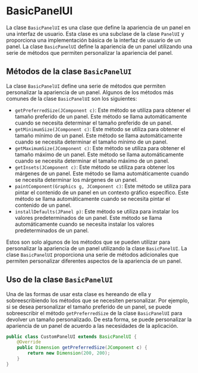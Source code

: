 # BasicPanelUI

La clase `BasicPanelUI` es una clase que define la apariencia de un panel en una interfaz de usuario. Esta clase es una
subclase de la clase `PanelUI` y proporciona una implementación básica de la interfaz de usuario de un panel. La clase
`BasicPanelUI` define la apariencia de un panel utilizando una serie de métodos que permiten personalizar la apariencia
del panel.

## Métodos de la clase `BasicPanelUI`

La clase `BasicPanelUI` define una serie de métodos que permiten personalizar la apariencia de un panel. Algunos de los
métodos más comunes de la clase `BasicPanelUI` son los siguientes:

* `getPreferredSize(JComponent c)`: Este método se utiliza para obtener el tamaño preferido de un panel. Este método se
  llama automáticamente cuando se necesita determinar el tamaño preferido de un panel.
* `getMinimumSize(JComponent c)`: Este método se utiliza para obtener el tamaño mínimo de un panel. Este método se llama
  automáticamente cuando se necesita determinar el tamaño mínimo de un panel.
* `getMaximumSize(JComponent c)`: Este método se utiliza para obtener el tamaño máximo de un panel. Este método se llama
  automáticamente cuando se necesita determinar el tamaño máximo de un panel.
* `getInsets(JComponent c)`: Este método se utiliza para obtener los márgenes de un panel. Este método se llama
  automáticamente cuando se necesita determinar los márgenes de un panel.
* `paintComponent(Graphics g, JComponent c)`: Este método se utiliza para pintar el contenido de un panel en un contexto
  gráfico específico. Este método se llama automáticamente cuando se necesita pintar el contenido de un panel.
* `installDefaults(JPanel p)`: Este método se utiliza para instalar los valores predeterminados de un panel. Este método
  se llama automáticamente cuando se necesita instalar los valores predeterminados de un panel.

Estos son solo algunos de los métodos que se pueden utilizar para personalizar la apariencia de un panel utilizando la
clase `BasicPanelUI`. La clase `BasicPanelUI` proporciona una serie de métodos adicionales que permiten personalizar
diferentes aspectos de la apariencia de un panel.

## Uso de la clase `BasicPanelUI`

Una de las formas de usar esta clase es hereando de ella y sobreescribiendo los métodos que se necesiten personalizar.
Por ejemplo, si se desea personalizar el tamaño preferido de un panel, se puede sobreescribir el método
`getPreferredSize` de la clase `BasicPanelUI` para devolver un tamaño personalizado. De esta forma, se puede
personalizar la apariencia de un panel de acuerdo a las necesidades de la aplicación.

```java
public class CustomPanelUI extends BasicPanelUI {
    @Override
    public Dimension getPreferredSize(JComponent c) {
        return new Dimension(200, 200);
    }
}
```